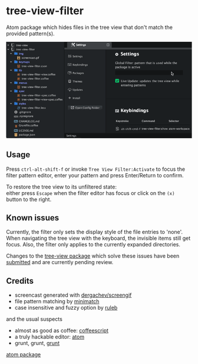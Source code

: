 # tree-view-filter

Atom package which hides files in the tree view that don't match the provided pattern(s).

![screencast](https://raw.githubusercontent.com/monsterkodi/tree-view-filter/master/img/screencast.gif)

## Usage

Press `ctrl-alt-shift-f` or invoke `Tree View Filter:Activate` to focus the filter pattern editor, 
enter your pattern and press Enter/Return to confirm.

To restore the tree view to its unfiltered state:  
either press `Escape` when the filter editor has focus or click on the `(x)` button to the right.

## Known issues

Currently, the filter only sets the display style of the file entries to 'none'. 
When navigating the tree view with the keyboard, the invisible items still get focus.
Also, the filter only applies to the currently expanded directories. 

Changes to the [tree-view package](https://atom.io/packages/tree-view) which solve these issues have been [submitted](https://github.com/atom/tree-view/pull/414) and are currently pending review.

## Credits

* screencast generated with [dergachev/screengif](https://github.com/dergachev/screengif)
* file pattern matching by [minimatch](https://www.npmjs.com/package/minimatch)
* case insensitive and fuzzy option by [ruleb](https://github.com/ruleb)

and the usual suspects

* almost as good as coffee: [coffeescript](http://coffeescript.org/)
* a truly hackable editor: [atom](https://atom.io/)
* grunt, grunt, [grunt](http://gruntjs.com/)

[atom package](https://atom.io/packages/tree-view-filter)
